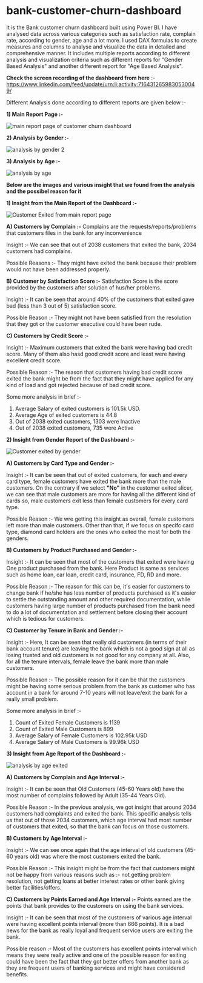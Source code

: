 # bank-customer-churn-dashboard
It is the Bank customer churn dashboard built using Power BI. I have analysed data across various categories such as satisfaction rate, complain rate, according to gender, age and a lot more.
I used DAX formulas to create measures and columns to analyse and visualize the data in detailed and comprehensive manner.
It includes multiple reports according to different analysis and visualization criteria such as different reports for "Gender Based Analysis" and another different report for "Age Based Analysis".

**Check the screen recording of the dashboard from here** :- https://www.linkedin.com/feed/update/urn:li:activity:7164312659830530049/

Different Analysis done according to different reports are given below :-

**1) Main Report Page :-**

![main report page of customer churn dashboard](https://github.com/ujjwal717/bank-customer-churn-dashboard/assets/93403224/020aac0b-65e1-4936-89fe-1e401d2425b9)





**2) Analysis by Gender :-**

![analysis by gender 2](https://github.com/ujjwal717/bank-customer-churn-dashboard/assets/93403224/00c3728f-d2c3-4bef-b693-e4ad45241d91)








**3) Analysis by Age :-**


![analysis by age](https://github.com/ujjwal717/bank-customer-churn-dashboard/assets/93403224/a7856435-d5ce-4216-b098-2c03e525adfc)







**Below are the images and various insight that we found from the analysis and the possibel reason for it**



**1) Insight from the Main Report of the Dashboard :-**

![Customer Exited from main report page](https://github.com/ujjwal717/bank-customer-churn-dashboard/assets/93403224/b06ea9cc-ca81-49d3-8250-80327364fff1)


**A) Customers by Complain :-** Complains are the requests/reports/problems that customers files in the bank for any inconvenience

Insight :- We can see that out of 2038 customers that exited the bank, 2034 customers had complains.

Possible Reasons :- They might have exited the bank because their problem would not have been addressed properly.



**B) Customer by Satisfaction Score :-** Satisfaction Score is the score provided by the customers after solution of hus/her problems.

Insight :- It can be seen that around 40% of the customers that exited gave bad (less than 3 out of 5) satisfaction score.

Possible Reason :- They might not have been satisfied from the resolution that they got or the customer executive could have been rude.


**C) Customers by Credit Score :-**

Insight :- Maximum customers that exited the bank were having bad credit score. Many of them also hasd good credit score and least were having excellent credit score.

Possible Reason :- The reason that customers having bad credit score exited the bank might be from the fact that they might have applied for any kind of load and got rejected because of bad credit score. 


Some more analysis in brief :- 

1) Average Salary of exited customers is 101.5k USD.
2) Average Age of exited customers is 44.8
3) Out of 2038 exited customers, 1303 were Inactive
4) Out of 2038 exited customers, 735 were Active




**2) Insight from Gender Report of the Dashboard :-**

![Customer exited by gender](https://github.com/ujjwal717/bank-customer-churn-dashboard/assets/93403224/33b34a56-5d7b-4c75-b7a1-ae45f01a0486)


**A) Customers by Card Type and Gender :-**

Insight :- It can be seen that out of exited customers, for each and every card type, female customers have exited the bank more than the male customers. On the contrary if we select **"No"** in the customer exited slicer, we can see that male customers are more for having all the different kind of cards so, male customers exit less than female customers for every card type.

Possible Reason :- We wre getting this insight as overall, female customers left more than male customers. Other than that, if we focus on specifc card type, diamond card holders are the ones who exited the most for both the genders.

**B) Customers by Product Purchased and Gender :-**

Insight :- It can be seen that most of the customers that exited were having One product purchased from the bank. Here Product is same as services such as home loan, car loan, credit card, insurance, FD, RD and more.

Possible Reason :- The reason for this can be, it's easier for customers to change bank if he/she has less number of products purchased as it's easier to settle the outstanding amount and other required documentation, while customers having large number of products purchased from the bank need to do a lot of documentation and settlement before closing their account which is tedious for customers.

**C) Customer by Tenure in Bank and Gender :-**

Insight :- Here, It can be seen that really old customers (in terms of their bank account tenure) are leaving the bank which is not a good sign at all as losing trusted and old customers is not good for any company at all. Also, for all the tenure intervals, female leave the bank more than male customers.

Possible Reason :- The possible reason for it can be that the customers might be having some serious problem from the bank as customer who has account in a bank for around 7-10 years will not leave/exit the bank for a really small problem.

Some more analysis in brief :- 

1) Count of Exited Female Customers is 1139
2) Count of Exited Male Customers is 899
3) Average Salary of Female Customers is 102.95k USD
4) Average Salary of Male Customers is 99.96k USD




**3) Insight from Age Report of the Dashboard :-**

![analysis by age exited](https://github.com/ujjwal717/bank-customer-churn-dashboard/assets/93403224/a633dd29-6702-4d4a-a0fc-fc1e65b23efe)



**A) Customers by Complain and Age Interval :-**

Insight :- It can be seen that Old Customers (45-60 Years old) have the most number of complains followed by Adult (35-44 Years Old).

Possible Reason :- In the previous analysis, we got insight that around 2034 customers had complaints and exited the bank. This specific analysis tells us that out of those 2034 customers, which age interval had most number of customers that exited, so that the bank can focus on those customers.


**B) Customers by Age Interval :-**

Insight :- We can see once again that the age interval of old customers (45-60 years old) was where the most customers exited the bank.

Possible Reason :- This insight might be from the fact that customers might not be happy from various reasons such as :- not getting problem resolution, not getting loans at better interest rates or other bank giving better facilities/offers.

**C) Customers by Points Earned and Age Interval :-** Points earned are the points that bank provides to the customers on using the bank services.

Insight :- It can be seen that most of the customers of various age interval were having excellent points interval (more than 666 points). It is a bad news for the bank as really loyal and frequent service users are exiting the bank.

Possible reason :- Most of the customers has excellent points interval which means they were really active and one of the possible reason for exiting could have been the fact that they got better offers from another bank as they are frequent users of banking services and might have considered benefits.





